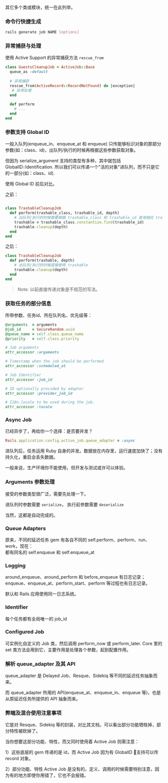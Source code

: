 其它多个类或模块，统一在此列举。

### 命令行快捷生成

```bash
rails generate job NAME [options]
```

### 异常捕获与处理

使用 Active Support 的异常捕获方法 `rescue_from`

```ruby
class GuestsCleanupJob < ActiveJob::Base
  queue_as :default
 
  # 异常捕获
  rescue_from(ActiveRecord::RecordNotFound) do |exception|
   # 异常处理
  end
 
  def perform
    # ...
  end
end
```

### 参数支持 Global ID

一般入队列(enqueue_in、enqueue_at 和 enqueue) 只传能够标识对象的那部分参数(如：class、id)，出队列/执行的时候再根据这些参数获取对象。

但因为 serialize_argument 支持的类型有多种，其中就包括 GlobalID::Identification. 所以我们可以传递一个"活的对象"进队列，而不只是它的一部分(如：class、id).

使用 Global ID 前后对比。

之前：

```ruby

class TrashableCleanupJob
  def perform(trashable_class, trashable_id, depth)
    # 出队列/执行的时候需要根据 trashable_class 和 trashable_id 查询相应 trashable
    trashable = trashable_class.constantize.find(trashable_id)
    trashable.cleanup(depth)
  end
end
```

之后：

```ruby
class TrashableCleanupJob
  def perform(trashable, depth)
    # 出队列/执行的时候直接使用 trashable
    trashable.cleanup(depth)
  end
end
```

> Note: 以前直接传递对象是不规范的写法。

### 获取任务的部分信息

所带参数、任务id、所在队列名、优先级等：

```ruby
@arguments  = arguments
@job_id     = SecureRandom.uuid
@queue_name = self.class.queue_name
@priority   = self.class.priority
```

```ruby
# Job arguments
attr_accessor :arguments

# Timestamp when the job should be performed
attr_accessor :scheduled_at

# Job Identifier
attr_accessor :job_id

# ID optionally provided by adapter
attr_accessor :provider_job_id

# I18n.locale to be used during the job.
attr_accessor :locale
```

### Async Job

已经异步了，再给你一个选择：是否要并发？

```ruby
Rails.application.config.active_job.queue_adapter = :async
```

进队列后，任务运用 Ruby 自身的并发。数据放在内存里，运行速度加快了；没有持久化，重启会丢失数据。

一般来说，生产环境你不能使用，但开发与测试或许可以体验。

### Arguments 参数处理

接受的参数类型很广泛，需要先处理一下。

进队列时参数需要 `serialize`，
执行前参数需要 `deserialize`

当然，这都是自动完成的。

### Queue Adapters

原来，不同的延迟任务 gem 有各自不同的 self.perform、perform、run、work，现在：
<br>
都有同名的 self.enqueue 和 self.enqueue_at

### Logging

around_enqueue、around_perform 和 before_enqueue 有日志记录；
<br>
enqueue、enqueue_at、perform_start、perform 等过程也有日志记录。

默认和 Rails 应用使用同一日志系统。

### Identifier

每个任务都有全局唯一的 job_id

### Configured Job

可实例化自定义的 Job 类，然后调用 perform_now 或 perform_later. Core 里的 set 类方法会用到它，主要作用是处理各个参数，起到配置作用。

### 解析 queue_adapter 及其 API

queue_adapter 是 Delayed Job、Resque、Sidekiq 等不同的延迟任务抽象而来。

而 queue_adapter 所用的 API(enqueue_at、enqueue_in、enqueue 等)，也是从原延迟任务所提供的 API 抽象而来。

### 弊端及混合使用注意事项

它是对 Resque、Sidekiq 等的封装，对比其文档，可以看出部分功能牺牲掉，部分特性被砍掉了。

当你想要这部分功能、特性，而又同时使用着 Active Job 则需注意：

1）这些底层的 gem 传递的是 id，而 Active Job 因为有 GlobalID 支持可以传 record 对象。

2）部分功能、特性 Active Job 是没有的，定义、调用的时候需要特别注意，因为有的地方即使你用错了，它也不会报错。

